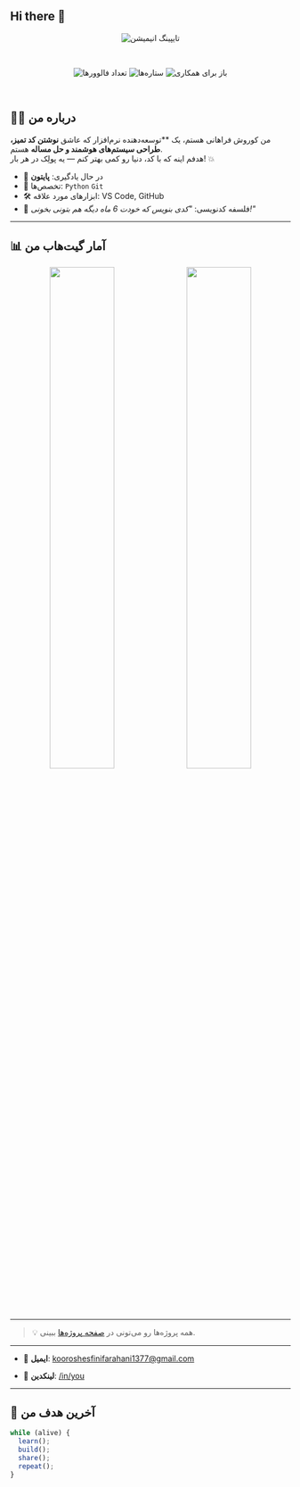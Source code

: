 ## Hi there 👋

<!-- 
  👋 سلام! اینم از من، تو دنیای کدها و ایده‌ها
  ✨ این فایل README.md صفحه اصلی گیت‌هاب منه
  💡 اگر کدها رو خوندی، یعنی واقعاً به من علاقه‌مندی... مرسی 🫶
-->

<p align="center">
  <img src="https://readme-typing-svg.herokuapp.com?color=FF6B6B&size=30&center=true&vCenter=true&lines=👋+سلام+دنیا!;+من+یک+توسعه%2Dدهنده+عاشق+کد+هستم;+دنبال+چالش%2C+نوآوری+و+کیبورد+نورداریم!" alt="تایپینگ انیمیشن" />
</p>

<br>

<p align="center">
  <img src="https://img.shields.io/github/followers/KooroshFarahani?color=ec407a&style=flat&logo=github" alt="تعداد فالوورها">
  <img src="https://img.shields.io/github/stars/KooroshFarahani/KooroshFarahani?color=4CAF50&style=flat&logo=github" alt="ستاره‌ها">
  <img src="https://img.shields.io/badge/-Open%20for%20Collaboration-gold?style=flat&logo=git&logoColor=white" alt="باز برای همکاری">
</p>

<br>

## 👨‍💻 درباره من

من کوروش فراهانی هستم، یک **توسعه‌دهنده نرم‌افزار  که عاشق **نوشتن کد تمیز، طراحی سیستم‌های هوشمند و حل مساله** هستم.  
هدفم اینه که با کد، دنیا رو کمی بهتر کنم — یه پولِک در هر بار! 💥

- 🌱 در حال یادگیری: **پایتون**
- 💼 تخصص‌ها:  `Python` `Git`
- 🛠️ ابزارهای مورد علاقه: VS Code, GitHub  
- 🎯 فلسفه کدنویسی: *"کدی بنویس که خودت 6 ماه دیگه هم بتونی بخونی!"*

---

## 📊 آمار گیت‌هاب من

<p align="center">
  <img src="https://github-readme-stats.vercel.app/api?username=KooroshFarahani&show_icons=true&theme=radical&border_color=FF6B6B" width="48%" />
  <img src="https://github-readme-stats.vercel.app/api/top-langs/?KooroshFarahani&layout=compact&theme=radical&border_color=6C5CE7" width="48%" /> 
</p>

---



> 💡 همه پروژه‌ها رو می‌تونی در [صفحه پروژه‌ها](https://github.com/KooroshFarahani?tab=repositories) ببینی.

---



- 📧 **ایمیل**: [kooroshesfinifarahani1377@gmail.com](kooroshesfinifarahani1377@gmail.com@gmail.com)

- 💼 **لینکدین**: [/in/you](https://linkedin.com/in/koorosh-farahani)


---

## 🎯 آخرین هدف من

```javascript
while (alive) {
  learn();
  build();
  share();
  repeat();
}
